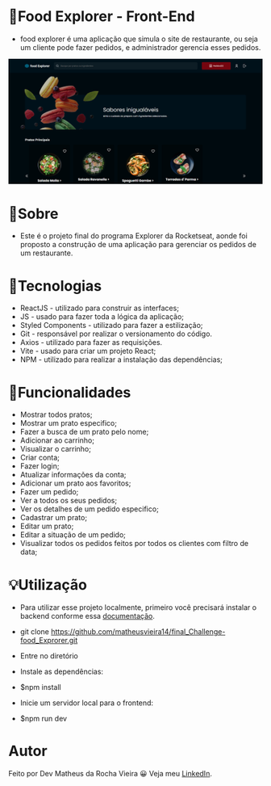 # 🍔Food Explorer - Front-End

* food explorer é uma aplicação que simula o site de restaurante, ou seja um cliente pode fazer pedidos, e administrador gerencia esses pedidos.
 
![Capa do Projeto](src/assets/Capa.png)

# 💬Sobre

* Este é o projeto final do programa Explorer da Rocketseat, 
aonde foi proposto a construção de uma aplicação para gerenciar os pedidos de um restaurante. 

# 📝Tecnologias

* ReactJS - utilizado para construir as interfaces;
* JS - usado para fazer toda a lógica da aplicação;
* Styled Components - utilizado para fazer a estilização;
* Git - responsável por realizar o versionamento do código.
* Axios - utilizado para fazer as requisições.
* Vite - usado para criar um projeto React;
* NPM - utilizado para realizar a instalação das dependências;

# 🔨Funcionalidades

* Mostrar todos pratos;
* Mostrar um prato especifico;
* Fazer a busca de um prato pelo nome;
* Adicionar ao carrinho;
* Visualizar o carrinho;
* Criar conta;
* Fazer login;
* Atualizar informações da conta;
* Adicionar um prato aos favoritos;
* Fazer um pedido;
* Ver a todos os seus pedidos;
* Ver os detalhes de um pedido especifico;
* Cadastrar um prato;
* Editar um prato;
* Editar a situação de um pedido;
* Visualizar todos os pedidos feitos por todos os clientes com filtro de data;

# 💡Utilização

* Para utilizar esse projeto localmente, primeiro você precisará instalar o backend conforme essa [documentação](https://github.com/matheusvieira14/food_explorer-Backend_js).

* git clone https://github.com/matheusvieira14/final_Challenge-food_Exprorer.git
* Entre no diretório
* Instale as dependências:
* $npm install
* Inicie um servidor local para o frontend:
* $npm run dev

# Autor

Feito por Dev Matheus da Rocha Vieira 😀 Veja meu [LinkedIn](https://www.linkedin.com/in/matheus-vieira-001b46248/).


